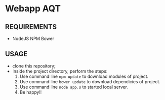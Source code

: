 # Webapp AQT 

## REQUIREMENTS
* NodeJS
    NPM
    Bower
    

## USAGE
 * clone this repository;
 * Inside the project directory, perform the steps:
    1. Use command line `npm update` to download modules of project.
    2. Use command line `bower update` to download dependicies of project.
    3. Use command line `node app.s` to started local server.
    4. Be happy!!
 
